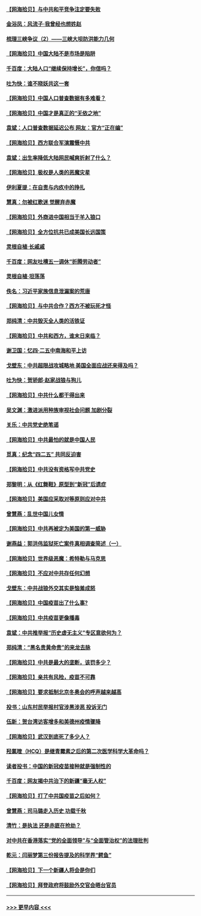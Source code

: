 #### [【网海拾贝】与中共和平竞争注定要失败](../pages/nsc993/n12923326.md?t=05050151) 
#### [金浴凤：风流子‧我曾经也想姓赵](../pages/nsc993/n12920911.md?t=05050151) 
#### [梳理三峡争议（2）——三峡大坝防洪能力几何](../pages/nsc993/n12920173.md?t=05050151) 
#### [【网海拾贝】中国大陆不是市场是陷阱](../pages/nsc993/n12920143.md?t=05050151) 
#### [千百度：大陆人口“继续保持增长”，你信吗？](../pages/nsc993/n12918946.md?t=05050151) 
#### [吐为快：谁不晓妖共这一套](../pages/nsc993/n12918941.md?t=05050151) 
#### [【网海拾贝】中国人口普查数据有多难看？](../pages/nsc993/n12917822.md?t=05050151) 
#### [【网海拾贝】中国才是真正的“无依之地”](../pages/nsc993/n12915845.md?t=05050151) 
#### [袁斌：人口普查数据延迟公布 网友：官方“正在编”](../pages/nsc993/n12915748.md?t=05050151) 
#### [【网海拾贝】西方联合军演震慑中共](../pages/nsc993/n12913466.md?t=05050151) 
#### [袁斌：出生率降低大陆网民喊爽折射了什么？](../pages/nsc993/n12913365.md?t=05050151) 
#### [【网海拾贝】极权是人类的恶魔灾星](../pages/nsc993/n12910697.md?t=05050151) 
#### [伊利夏提：在自责与内疚中的挣扎](../pages/nsc993/n12910493.md?t=05050151) 
#### [慧真：勿被红歌迷 觉醒弃赤魔](../pages/nsc993/n12910485.md?t=05050151) 
#### [【网海拾贝】外商进中国相当于羊入狼口](../pages/nsc993/n12908274.md?t=05050151) 
#### [【网海拾贝】全方位抗共已成美国长远国策](../pages/nsc993/n12906878.md?t=05050151) 
#### [灵根自植‧长戚戚](../pages/nsc993/n12905585.md?t=05050151) 
#### [千百度：网友吐槽五一调休“折腾劳动者”](../pages/nsc993/n12905934.md?t=05050151) 
#### [灵根自植‧坦荡荡](../pages/nsc993/n12905562.md?t=05050151) 
#### [佚名：习近平家族信息泄漏案的荒唐](../pages/nsc993/n12904705.md?t=05050151) 
#### [【网海拾贝】与中共合作？西方不被玩死才怪](../pages/nsc993/n12903873.md?t=05050151) 
#### [郑纯清：中共毁灭全人类的活铁证](../pages/nsc993/n12903785.md?t=05050151) 
#### [【网海拾贝】中共和西方，谁末日来临？](../pages/nsc993/n12903482.md?t=05050151) 
#### [谢卫国：忆四‧二五中南海和平上访](../pages/nsc993/n12902192.md?t=05050151) 
#### [戈壁东：中共超限战攻城略地 美国全面应战还来得及吗？](../pages/nsc993/n12902297.md?t=05050151) 
#### [吐为快：贺骄郎‧赵家战狼与狗儿](../pages/nsc993/n12902280.md?t=05050151) 
#### [【网海拾贝】中共什么都干得出来](../pages/nsc993/n12897500.md?t=05050151) 
#### [吴文渊：激进派用种族审视社会问题 加剧分裂](../pages/nsc993/n12893881.md?t=05050151) 
#### [关乐：中共党史绝笔谣](../pages/nsc993/n12897270.md?t=05050151) 
#### [【网海拾贝】中共最怕的就是中国人民](../pages/nsc993/n12894705.md?t=05050151) 
#### [觅真：纪念“四二五” 共同反迫害](../pages/nsc993/n12894553.md?t=05050151) 
#### [【网海拾贝】中共没有资格写中共党史](../pages/nsc993/n12892231.md?t=05050151) 
#### [郑黎明：从《红舞鞋》原型到“新冠”后遗症](../pages/nsc993/n12890469.md?t=05050151) 
#### [【网海拾贝】美国应采取对等原则应对中共](../pages/nsc993/n12889176.md?t=05050151) 
#### [曾慧燕：乱世中国儿女情](../pages/nsc993/n12887931.md?t=05050151) 
#### [【网海拾贝】中共再被定为美国的第一威胁](../pages/nsc993/n12887580.md?t=05050151) 
#### [谢燕益：郭洪伟监狱死亡案件真相调查简述（一）](../pages/nsc993/n12885648.md?t=05050151) 
#### [【网海拾贝】世界级恶魔：希特勒与马克思](../pages/nsc993/n12884062.md?t=05050151) 
#### [【网海拾贝】不应对中共存任何幻想](../pages/nsc993/n12881460.md?t=05050151) 
#### [戈壁东：中共战狼外交其实是恼羞成怒](../pages/nsc993/n12880392.md?t=05050151) 
#### [【网海拾贝】中国疫苗出了什么事?](../pages/nsc993/n12879124.md?t=05050151) 
#### [【网海拾贝】中共疫苗更像播毒](../pages/nsc993/n12876631.md?t=05050151) 
#### [袁斌：中共推举报“历史虚无主义”专区意欲何为？](../pages/nsc993/n12876530.md?t=05050151) 
#### [郑纯清：“黑名贵黄命贵”的来龙去脉](../pages/nsc993/n12875589.md?t=05050151) 
#### [【网海拾贝】中共是最大的垄断，该罚多少？](../pages/nsc993/n12874006.md?t=05050151) 
#### [【网海拾贝】亲共有风险，疫苗不可靠](../pages/nsc993/n12872224.md?t=05050151) 
#### [【网海拾贝】要求抵制北京冬奥会的呼声越来越高](../pages/nsc993/n12868962.md?t=05050151) 
#### [投书：山东村民举报村官涉黑涉恶 投诉无门](../pages/nsc993/n12869726.md?t=05050151) 
#### [伍新：贺台湾访客增多和美德州疫情骤降](../pages/nsc993/n12865651.md?t=05050151) 
#### [【网海拾贝】武汉到底死了多少人？](../pages/nsc993/n12863707.md?t=05050151) 
#### [羟氯喹（HCQ）是继青霉素之后的第二次医学科学大革命吗？](../pages/nsc993/n12638564.md?t=05050151) 
#### [读者投书：中国的新冠疫苗接种就是强制性的](../pages/nsc993/n12859932.md?t=05050151) 
#### [千百度：网友揭中共治下的新疆“毫无人权”](../pages/nsc993/n12858385.md?t=05050151) 
#### [【网海拾贝】打了中共国疫苗之后如何？](../pages/nsc993/n12857866.md?t=05050151) 
#### [曾慧燕：司马璐走入历史 功载千秋](../pages/nsc993/n12856996.md?t=05050151) 
#### [清竹：是执法 还是赤匪在抢劫？](../pages/nsc993/n12856952.md?t=05050151) 
#### [对中共在香港落实“党的全面领导”与“全面管治权”的法理批判](../pages/nsc993/n12856929.md?t=05050151) 
#### [乾元：闫丽梦第三份报告提及的科学界“鳄鱼”](../pages/nsc993/n12855985.md?t=05050151) 
#### [【网海拾贝】下一个新疆人将会是你们](../pages/nsc993/n12855864.md?t=05050151) 
#### [【网海拾贝】拜登政府将鼓励外交官会晤台官员](../pages/nsc993/n12853615.md?t=05050151) 

----
#### [ >>> 更早内容 <<< ](../indexes/nsc993-earlier.md)
